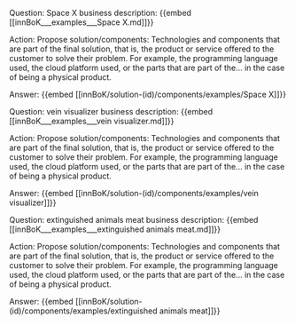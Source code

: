 Question: Space X business description:
{{embed [[innBoK___examples___Space X.md]]}}

Action: Propose solution/components: Technologies and components that are part of the final solution, that is, the product or service offered to the customer to solve their problem. For example, the programming language used, the cloud platform used, or the parts that are part of the... in the case of being a physical product.

Answer:
{{embed [[innBoK/solution-(id)/components/examples/Space X]]}}

Question: vein visualizer business description:
{{embed [[innBoK___examples___vein visualizer.md]]}}

Action: Propose solution/components: Technologies and components that are part of the final solution, that is, the product or service offered to the customer to solve their problem. For example, the programming language used, the cloud platform used, or the parts that are part of the... in the case of being a physical product.

Answer:
{{embed [[innBoK/solution-(id)/components/examples/vein visualizer]]}}

Question: extinguished animals meat business description:
{{embed [[innBoK___examples___extinguished animals meat.md]]}}

Action: Propose solution/components: Technologies and components that are part of the final solution, that is, the product or service offered to the customer to solve their problem. For example, the programming language used, the cloud platform used, or the parts that are part of the... in the case of being a physical product.

Answer:
{{embed [[innBoK/solution-(id)/components/examples/extinguished animals meat]]}}



